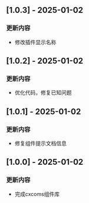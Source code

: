 
## [1.0.3] - 2025-01-02

### 更新内容

- 修改插件显示名称

## [1.0.2] - 2025-01-02

### 更新内容

- 优化代码，修复已知问题

## [1.0.1] - 2025-01-02

### 更新内容

- 修复组件提示文档信息

## [1.0.0] - 2025-01-02

### 更新内容

- 完成cxcoms组件库

